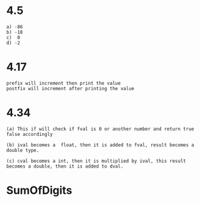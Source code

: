 # **4.5**   
    a) -86
    b) -18
    c)  0
    d) -2

# **4.17**  
    prefix will increment then print the value
    postfix will increment after printing the value


# **4.34**  
    (a) This if will check if fval is 0 or another number and return true false accordingly
    
    (b) ival becomes a  float, then it is added to fval, result becomes a double type.
    
    (c) cval becomes a int, then it is multiplied by ival, this result becomes a double, then it is added to dval.

# **SumOfDigits**
    
